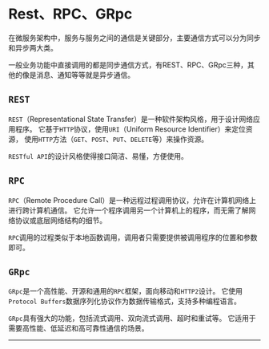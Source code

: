 # Rest、RPC、GRpc

在微服务架构中，服务与服务之间的通信是关键部分，主要通信方式可以分为同步和异步两大类。

一般业务功能中直接调用的都是同步通信方式，有REST、RPC、GRpc三种，其他的像是消息、通知等等就是异步通信。

## `REST`

`REST`（Representational State Transfer）是一种软件架构风格，用于设计网络应用程序。
它基于`HTTP`协议，使用`URI`（Uniform Resource Identifier）来定位资源，
使用`HTTP`方法（`GET`、`POST`、`PUT`、`DELETE`等）来操作资源。

`RESTful API`的设计风格使得接口简洁、易懂，方便使用。

## `RPC`

`RPC`（Remote Procedure Call）是一种远程过程调用协议，允许在计算机网络上进行跨计算机通信。
它允许一个程序调用另一个计算机上的程序，而无需了解网络协议或底层网络结构的细节。

`RPC`调用的过程类似于本地函数调用，调用者只需要提供被调用程序的位置和参数即可。

## `GRpc`

`GRpc`是一个高性能、开源和通用的`RPC`框架，面向移动和`HTTP2`设计。
它使用`Protocol Buffers`数据序列化协议作为数据传输格式，支持多种编程语言。

`GRpc`具有强大的功能，包括流式调用、双向流式调用、超时和重试等。
它适用于需要高性能、低延迟和高可靠性通信的场景。


----
